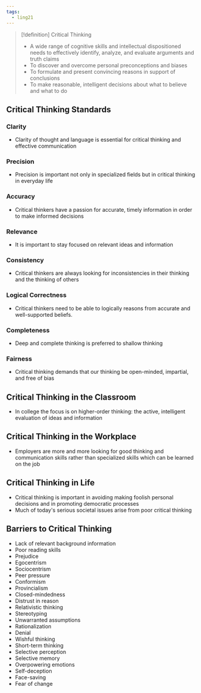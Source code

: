 ```yaml
---
tags:
  - ling21
---
```

> [!definition] Critical Thinking
> - A wide range of cognitive skills and intellectual dispositioned needs to effectively identify, analyze, and evaluate arguments and truth claims
> - To discover and overcome personal preconceptions and biases
> - To formulate and present convincing reasons in support of conclusions
> - To make reasonable, intelligent decisions about what to believe and what to do
## Critical Thinking Standards
### Clarity
- Clarity of thought and language is essential for critical thinking and effective communication
### Precision
- Precision is important not only in specialized fields but in critical thinking in everyday life
### Accuracy
- Critical thinkers have a passion for accurate, timely information in order to make informed decisions
### Relevance
- It is important to stay focused on relevant ideas and information
### Consistency
- Critical thinkers are always looking for inconsistencies in their thinking and the thinking of others
### Logical Correctness
- Critical thinkers need to be able to logically reasons from accurate and well-supported beliefs.
### Completeness
- Deep and complete thinking is preferred to shallow thinking
### Fairness
- Critical thinking demands that our thinking be open-minded, impartial, and free of bias
## Critical Thinking in the Classroom
* In college the focus is on higher-order thinking: the active, intelligent evaluation of ideas and information
## Critical Thinking in the Workplace
- Employers are more and more looking for good thinking and communication skills rather than specialized skills which can be learned on the job
## Critical  Thinking in Life
- Critical thinking is important in avoiding making foolish personal decisions and in promoting democratic processes
- Much of today's serious societal issues arise from poor critical thinking
## Barriers to Critical Thinking
* Lack of relevant background information
* Poor reading skills
* Prejudice
* Egocentrism
* Sociocentrism
* Peer pressure
* Conformism
* Provincialism
* Closed-mindedness
* Distrust in reason
* Relativistic thinking
* Stereotyping
* Unwarranted assumptions
* Rationalization
* Denial
* Wishful thinking
* Short-term thinking
* Selective perception
* Selective memory
* Overpowering emotions
* Self-deception
* Face-saving
* Fear of change